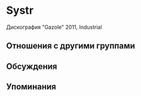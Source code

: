 # Systr

Дискография
"Gazole" 2011, Industrial

## Отношения с другими группами


## Обсуждения


## Упоминания

